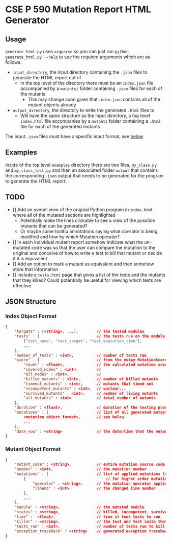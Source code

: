 # CSE P 590 Mutation Report HTML Generator

## Usage

`generate_html.py` uses `argparse` so you can just run `python generate_html.py --help` to see the required
arguments which are as follows:

- `input_directory`, the input directory containing the `.json` files to generate the HTML report out of
    - In the top level of the directory there must be an `index.json` file accompanied by a `mutants/` folder
    containing `.json` files for each of the mutants
        - This may change soon given that `index.json` contains all of the mutant objects already
- `output_directory`, the directory to write the generated `.html` files to
    - Will have the same structure as the input directory, a top level `index.html` file accompanies by a
    `mutants` folder containing a `.html` file for each of the generated mutants

The input `.json` files must have a specific input format, see [below](#JSON_Structure)

## Examples

Inside of the top level `examples` directory there are two files, `my_class.py` and `my_class_test.py` and then
an associated folder `output` that contains the corresponding `.json` output that needs to be generated for
the program to generate the HTML report.

## TODO

- [] Add an overall view of the original Python program in `index.html` where all of the mutated sections
are highlighted
    - Potentially make the lines clickable to see a view of the possible mutants that can be generated?
    - Or maybe some tooltip annotations saying what operator is being modified and how by which Mutation operator?
- [] In each individual mutant report somehow indicate what the un-mutated code was so that the user can compare
the mutation to the original and conceive of how to write a test to kill that mutant or decide if it is equivalent
- [] Add an option to mark a mutant as equivalent and then somehow store that information
- [] Include a `tests.html` page that gives a list of the tests and the mutants that they killed? Could potentially
be useful for viewing which tests are effective

## JSON Structure

### Index Object Format

```json
{
    "targets" : [<string>, ...],        // the tested modules
    "tests" : [                         // the tests run on the module
        ["test_name", "test_target", "test_execution_time"],
        ...
    ],
    "number_of_tests" : <int>,          // number of tests ran
    "score" : {                         // from the mutpy MutationScore object
        "count" : <float>,              // the calculated mutation score
        "covered_nodes" : <int>,        // 
        "all_nodes" : <int>,            // 
        "killed_mutants" : <int>,       // number of killed mutants
        "timeout_mutants" : <int>,      // mutants that timed out
        "incompetent_mutants" : <int>,  // unclear...
        "survived_mutants" : <int>,     // number of living mutants
        "all_mutants" : <int>           // total number of mutants
    },
    "duration" : <float>,               // duration of the testing process
    "mutations" : [                     // list of all generated mutants
        <mutation object format>,       // see below
        ...
    ],
    "date_now" : <string>               // the date/time that the mutants were generated/tested
}
```

### Mutant Object Format

```json
{
    "mutant_code" : <string>,           // entire mutation source code
    "number" : <int>,                   // the mutation number
    "mutations" : [                     // list of applied mutations (mostly just 1, could be more
        {                                   // for higher order mutations)
            "operator" : <string>,      // the mutation operator applied
            "lineno" : <int>            // the changed line number
        },
        ...
    ],
    "module" : <string>,                // the mutated module
    "status" : <string>,                // killed, incompetent, survived
    "time" :  <float>,                  // time it took tests to run
    "killer" : <string>,                // the test and test suite that killed the mutant
    "tests_run" : <int>,                // number of tests run to kill
    "exception_traceback" : <string>    // generated exception traceback when killed
}
```